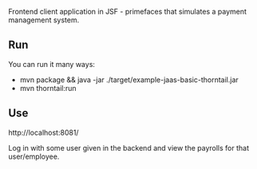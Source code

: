 Frontend client application in JSF - primefaces that simulates a payment management system.

## Run

You can run it many ways:

* mvn package && java -jar ./target/example-jaas-basic-thorntail.jar
* mvn thorntail:run

## Use

http://localhost:8081/

Log in with some user given in the backend and view the payrolls for that user/employee.
